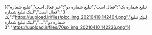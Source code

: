 [{"تبلیغ شماره یک":"فعال است","تبلیغ شماره دو":"غیر فعال است","تبلیغ شماره 3":"فعال است","لینک تبلیغ شماره یک":"https://uupload.ir/files/plxc_img_20210410_142404.png","لینک تبلیغ شماره دو":"....","لینک تبلیغ شماره 3":"https://uupload.ir/files/70sp_img_20210410_142236.png"}]
